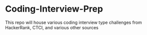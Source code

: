 # Coding-Interview-Prep
This repo will house various coding interview type challenges from HackerRank, CTCI, and various other sources
